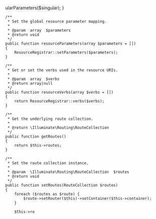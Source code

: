 ularParameters($singular);
    }

    /**
     * Set the global resource parameter mapping.
     *
     * @param  array  $parameters
     * @return void
     */
    public function resourceParameters(array $parameters = [])
    {
        ResourceRegistrar::setParameters($parameters);
    }

    /**
     * Get or set the verbs used in the resource URIs.
     *
     * @param  array  $verbs
     * @return array|null
     */
    public function resourceVerbs(array $verbs = [])
    {
        return ResourceRegistrar::verbs($verbs);
    }

    /**
     * Get the underlying route collection.
     *
     * @return \Illuminate\Routing\RouteCollection
     */
    public function getRoutes()
    {
        return $this->routes;
    }

    /**
     * Set the route collection instance.
     *
     * @param  \Illuminate\Routing\RouteCollection  $routes
     * @return void
     */
    public function setRoutes(RouteCollection $routes)
    {
        foreach ($routes as $route) {
            $route->setRouter($this)->setContainer($this->container);
        }

        $this->ro